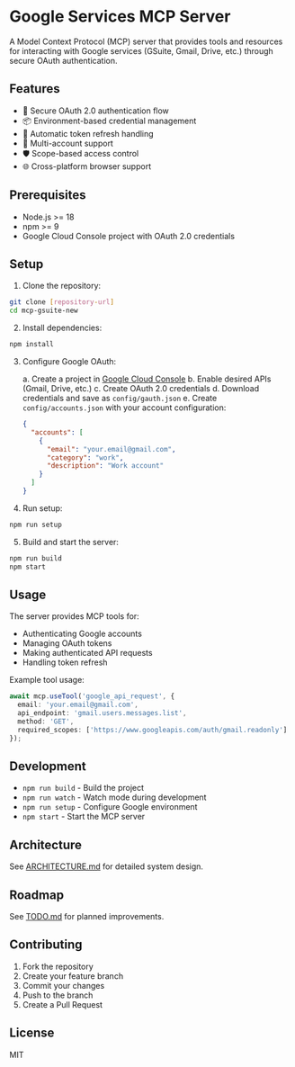 # Google Services MCP Server

A Model Context Protocol (MCP) server that provides tools and resources for interacting with Google services (GSuite, Gmail, Drive, etc.) through secure OAuth authentication.

## Features

- 🔐 Secure OAuth 2.0 authentication flow
- 📦 Environment-based credential management
- 🔄 Automatic token refresh handling
- 👥 Multi-account support
- 🛡️ Scope-based access control
- 🌐 Cross-platform browser support

## Prerequisites

- Node.js >= 18
- npm >= 9
- Google Cloud Console project with OAuth 2.0 credentials

## Setup

1. Clone the repository:
```bash
git clone [repository-url]
cd mcp-gsuite-new
```

2. Install dependencies:
```bash
npm install
```

3. Configure Google OAuth:

   a. Create a project in [Google Cloud Console](https://console.cloud.google.com)
   b. Enable desired APIs (Gmail, Drive, etc.)
   c. Create OAuth 2.0 credentials
   d. Download credentials and save as `config/gauth.json`
   e. Create `config/accounts.json` with your account configuration:
   ```json
   {
     "accounts": [
       {
         "email": "your.email@gmail.com",
         "category": "work",
         "description": "Work account"
       }
     ]
   }
   ```

4. Run setup:
```bash
npm run setup
```

5. Build and start the server:
```bash
npm run build
npm start
```

## Usage

The server provides MCP tools for:
- Authenticating Google accounts
- Managing OAuth tokens
- Making authenticated API requests
- Handling token refresh

Example tool usage:
```typescript
await mcp.useTool('google_api_request', {
  email: 'your.email@gmail.com',
  api_endpoint: 'gmail.users.messages.list',
  method: 'GET',
  required_scopes: ['https://www.googleapis.com/auth/gmail.readonly']
});
```

## Development

- `npm run build` - Build the project
- `npm run watch` - Watch mode during development
- `npm run setup` - Configure Google environment
- `npm start` - Start the MCP server

## Architecture

See [ARCHITECTURE.md](./ARCHITECTURE.md) for detailed system design.

## Roadmap

See [TODO.md](./TODO.md) for planned improvements.

## Contributing

1. Fork the repository
2. Create your feature branch
3. Commit your changes
4. Push to the branch
5. Create a Pull Request

## License

MIT
